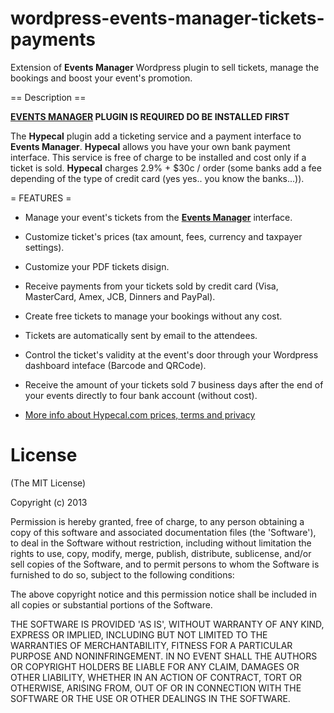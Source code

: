 wordpress-events-manager-tickets-payments
============================

Extension of **Events Manager** Wordpress plugin to sell tickets, manage the bookings and boost your event's promotion.

== Description ==

**[EVENTS MANAGER](http://wordpress.org/plugins/events-manager/) PLUGIN IS REQUIRED DO BE INSTALLED FIRST**

The **Hypecal** plugin add a ticketing service and a payment interface to **Events Manager**.
**Hypecal** allows you have your own bank payment interface. This service is free of charge to be installed and cost only if a ticket is sold.
**Hypecal** charges 2.9% + $30c / order (some banks add a fee depending of the type of credit card (yes yes.. you know the banks...)).



= FEATURES =
* Manage your event's tickets from the **[Events Manager](http://wordpress.org/plugins/events-manager/)** interface.
* Customize ticket's prices (tax amount, fees, currency and taxpayer settings).
* Customize your PDF tickets disign.
* Receive payments from your tickets sold by credit card (Visa, MasterCard, Amex, JCB, Dinners and PayPal).
* Create free tickets to manage your bookings without any cost.
* Tickets are automatically sent by email to the attendees.
* Control the ticket's validity at the event's door through your Wordpress dashboard inteface (Barcode and QRCode).
* Receive the amount of your tickets sold 7 business days after the end of your events directly to four bank account (without cost).

* [More info about Hypecal.com prices, terms and privacy](https://www.hypecal.com/terms)



# License

(The MIT License)

Copyright (c) 2013

Permission is hereby granted, free of charge, to any person obtaining
a copy of this software and associated documentation files (the
'Software'), to deal in the Software without restriction, including
without limitation the rights to use, copy, modify, merge, publish,
distribute, sublicense, and/or sell copies of the Software, and to
permit persons to whom the Software is furnished to do so, subject to
the following conditions:

The above copyright notice and this permission notice shall be
included in all copies or substantial portions of the Software.

THE SOFTWARE IS PROVIDED 'AS IS', WITHOUT WARRANTY OF ANY KIND,
EXPRESS OR IMPLIED, INCLUDING BUT NOT LIMITED TO THE WARRANTIES OF
MERCHANTABILITY, FITNESS FOR A PARTICULAR PURPOSE AND NONINFRINGEMENT.
IN NO EVENT SHALL THE AUTHORS OR COPYRIGHT HOLDERS BE LIABLE FOR ANY
CLAIM, DAMAGES OR OTHER LIABILITY, WHETHER IN AN ACTION OF CONTRACT,
TORT OR OTHERWISE, ARISING FROM, OUT OF OR IN CONNECTION WITH THE
SOFTWARE OR THE USE OR OTHER DEALINGS IN THE SOFTWARE.